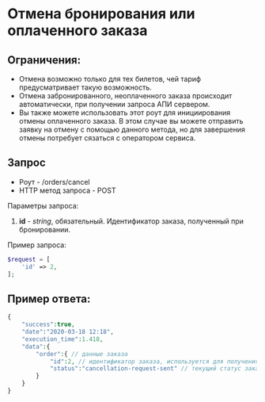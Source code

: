 Отмена бронирования или оплаченного заказа
==========================================

Ограничения:
------------

* Отмена возможно только для тех билетов, чей тариф предусматривает такую возможность.
* Отмена забронированного, неоплаченного заказа происходит автоматически, при получении запроса АПИ сервером.
* Вы также можете использовать этот роут для инициирования отмены оплаченного заказа. В этом случае вы можете отправить заявку на отмену с помощью данного метода, но для завершения отмены потребует сязаться с оператором сервиса.

Запрос
------

* Роут - /orders/cancel
* HTTP метод запроса - POST

Параметры запроса:

1. **id** - *string*, обязательный. Идентификатор заказа, полученный при бронировании.

Пример запроса:

```php
$request = [
    'id' => 2,
];
```

Пример ответа:
--------------

```php
{
    "success":true,
    "date":"2020-03-18 12:18",
    "execution_time":1.418,
    "data":{
        "order":{ // данные заказа
            "id":2, // идентификатор заказа, используется для получения обновленных данных
            "status":"cancellation-request-sent" // текущий статус заказа, возможные значения указаны в справочнике
        }
    }
}
```